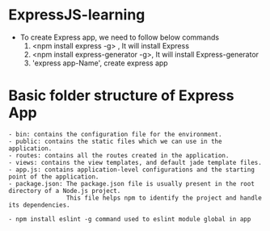 # ExpressJS-learning

* To create Express app, we need to follow below commands
  1. <npm install express -g> , It will install Express
  2. <npm install express-generator -g>, It will install Express-generator
  3. 'express app-Name', create express app

# Basic folder structure of Express App

    - bin: contains the configuration file for the environment.
    - public: contains the static files which we can use in the application.
    - routes: contains all the routes created in the application.
    - views: contains the view templates, and default jade template files.
    - app.js: contains application-level configurations and the starting point of the application.
    - package.json: The package.json file is usually present in the root directory of a Node.js project.
                    This file helps npm to identify the project and handle its dependencies.

    - npm install eslint -g command used to eslint module global in app
